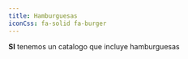 ```yaml
---
title: Hamburguesas
iconCss: fa-solid fa-burger
---
```


**SI** tenemos un catalogo que incluye hamburguesas
